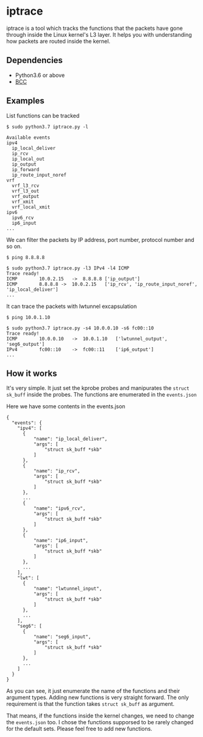 # iptrace
iptrace is a tool which tracks the functions that the packets have gone through inside the Linux kernel's L3 layer.
It helps you with understanding how packets are routed inside the kernel.

## Dependencies
- Python3.6 or above
- [BCC](https://github.com/iovisor/bcc)

## Examples

List functions can be tracked
```
$ sudo python3.7 iptrace.py -l

Available events
ipv4
  ip_local_deliver
  ip_rcv
  ip_local_out
  ip_output
  ip_forward
  ip_route_input_noref
vrf
  vrf_l3_rcv
  vrf_l3_out
  vrf_output
  vrf_xmit
  vrf_local_xmit
ipv6
  ipv6_rcv
  ip6_input
...
```


We can filter the packets by IP address, port number, protocol number and so on.
```
$ ping 8.8.8.8

$ sudo python3.7 iptrace.py -l3 IPv4 -l4 ICMP
Trace ready!
ICMP		10.0.2.15	->	8.8.8.8	['ip_output']
ICMP		8.8.8.8	->	10.0.2.15	['ip_rcv', 'ip_route_input_noref', 'ip_local_deliver']
...
```

It can trace the packets with lwtunnel excapsulation
```
$ ping 10.0.1.10

$ sudo python3.7 iptrace.py -s4 10.0.0.10 -s6 fc00::10
Trace ready!
ICMP		10.0.0.10	->	10.0.1.10	['lwtunnel_output', 'seg6_output']
IPv4		fc00::10	->	fc00::11	['ip6_output']
...
```

## How it works
It's very simple. It just set the kprobe probes and manipurates the `struct sk_buff` inside the probes.
The functions are enumerated in the `events.json`

Here we have some contents in the events.json

```
{
  "events": {
    "ipv4": [
      {
          "name": "ip_local_deliver",
          "args": [
              "struct sk_buff *skb"
          ]
      },
      {
          "name": "ip_rcv",
          "args": [
              "struct sk_buff *skb"
          ]
      },
      ...
      {
          "name": "ipv6_rcv",
          "args": [
              "struct sk_buff *skb"
          ]
      },
      {
          "name": "ip6_input",
          "args": [
              "struct sk_buff *skb"
          ]
      },
      ...
    ],
    "lwt": [
      {
          "name": "lwtunnel_input",
          "args": [
              "struct sk_buff *skb"
          ]
      },
      ...
    ],
    "seg6": [
      {
          "name": "seg6_input",
          "args": [
              "struct sk_buff *skb"
          ]
      },
      ...
    ]
  }
}
```

As you can see, it just enumerate the name of the functions and their argument types.
Adding new functions is very straight forward. The only requirement is that the function
takes `struct sk_buff` as argument.

That means, if the functions inside the kernel changes, we need to change the `events.json` too.
I chose the functions supporsed to be rarely changed for the default sets. Please feel free to add new functions.
